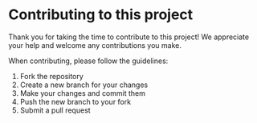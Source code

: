 # Contributing to this project

Thank you for taking the time to contribute to this project!
We appreciate your help and welcome any contributions you make.

When contributing, please follow the guidelines:

1. Fork the repository
2. Create a new branch for your changes
3. Make your changes and commit them
4. Push the new branch to your fork
5. Submit a pull request
